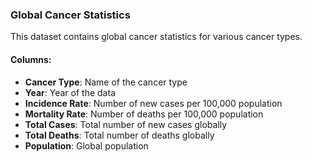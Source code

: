 ### Global Cancer Statistics
This dataset contains global cancer statistics for various cancer types.

#### Columns:
- **Cancer Type**: Name of the cancer type  
- **Year**: Year of the data  
- **Incidence Rate**: Number of new cases per 100,000 population  
- **Mortality Rate**: Number of deaths per 100,000 population  
- **Total Cases**: Total number of new cases globally  
- **Total Deaths**: Total number of deaths globally  
- **Population**: Global population 